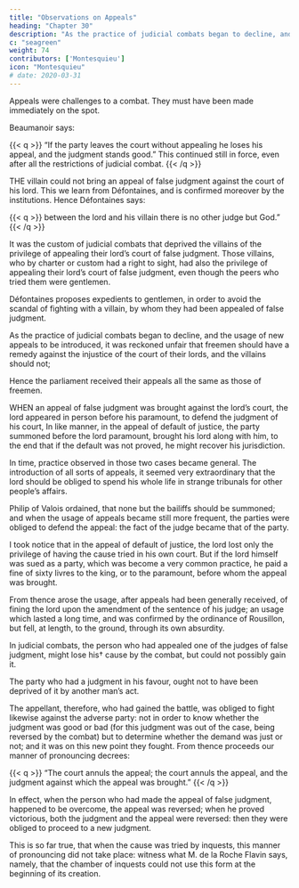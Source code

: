 ```yaml
---
title: "Observations on Appeals"
heading: "Chapter 30"
description: "As the practice of judicial combats began to decline, and the usage of new appeals to be introduced, it was reckoned unfair that freemen should have a remedy against the injustice of the court of their lords"
c: "seagreen"
weight: 74
contributors: ['Montesquieu']
icon: "Montesquieu"
# date: 2020-03-31
---
```



Appeals were challenges to a combat. They must have been made immediately on the spot. 

Beaumanoir says: 

{{< q >}}
“If the party leaves the court without appealing he loses his appeal, and the judgment stands good.” This continued still in force, even after all the restrictions of judicial combat.
{{< /q >}}


THE villain could not bring an appeal of false judgment against the court of his lord. This we learn from Défontaines, and is confirmed moreover by the institutions. Hence Défontaines says: 

{{< q >}}
between the lord and his villain there is no other judge but God.”
{{< /q >}}


It was the custom of judicial combats that deprived the villains of the privilege of appealing their lord’s court of false judgment. Those villains, who by charter or custom had a right to sight, had also the privilege of appealing their lord’s court of false judgment, even though the peers who tried them were gentlemen. 

Défontaines proposes expedients to gentlemen, in order to avoid the scandal of fighting with a villain, by whom they had been appealed of false judgment.

As the practice of judicial combats began to decline, and the usage of new appeals to be introduced, it was reckoned unfair that freemen should have a remedy against the injustice of the court of their lords, and the villains should not;

Hence the parliament received their appeals all the same as those of freemen.


WHEN an appeal of false judgment was brought against the lord’s court, the lord appeared in person before his paramount, to defend the judgment of his court, In like manner, in the appeal of default of justice, the party summoned before the lord paramount, brought his lord along with him, to the end that if the default was not proved, he might recover his jurisdiction.

In time, practice observed in those two cases became general. The introduction of all sorts of appeals, it seemed very extraordinary that the lord should be obliged to spend his whole life in strange tribunals for other people’s affairs. 

Philip of Valois ordained, that none but the bailiffs should be summoned; and when the usage of appeals became still more frequent, the parties were obliged to defend the appeal:  the fact of the judge became that of the party.

I took notice that in the appeal of default of justice, the lord lost only the privilege of having the cause tried in his own court. But if the lord himself was sued as a party, which was become a very common practice, he paid a fine of sixty livres to the king, or to the paramount, before whom the appeal was brought.

From thence arose the usage, after appeals had been generally received, of fining the lord upon the amendment of the sentence of his judge; an usage which lasted a long time, and was confirmed by the ordinance of Rousillon, but fell, at length, to the ground, through its own absurdity.


In judicial combats, the person who had appealed one of the judges of false judgment, might lose his† cause by the combat, but could not possibly gain it. 

The party who had a judgment in his favour, ought not to have been deprived of it by another man’s act. 

The appellant, therefore, who had gained the battle, was obliged to fight likewise against the adverse party:  not in order to know whether the judgment was good or bad (for this judgment was out of the case, being reversed by the combat) but to determine whether the demand was just or not; and it was on this new point they fought. From thence proceeds our manner of pronouncing decrees: 

{{< q >}}
“The court annuls the appeal; the court annuls the appeal, and the judgment against which the appeal was brought.” 
{{< /q >}}

In effect, when the person who had made the appeal of false judgment, happened to be overcome, the appeal was reversed; when he proved victorious, both the judgment and the appeal were reversed:  then they were obliged to proceed to a new judgment.

This is so far true, that when the cause was tried by inquests, this manner of pronouncing did not take place:  witness what M. de la Roche Flavin says, namely, that the chamber of inquests could not use this form at the beginning of its creation.
